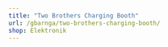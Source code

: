 ```yaml
---
title: "Two Brothers Charging Booth"
url: /gbarnga/two-brothers-charging-booth/
shop: Elektronik
---
```

